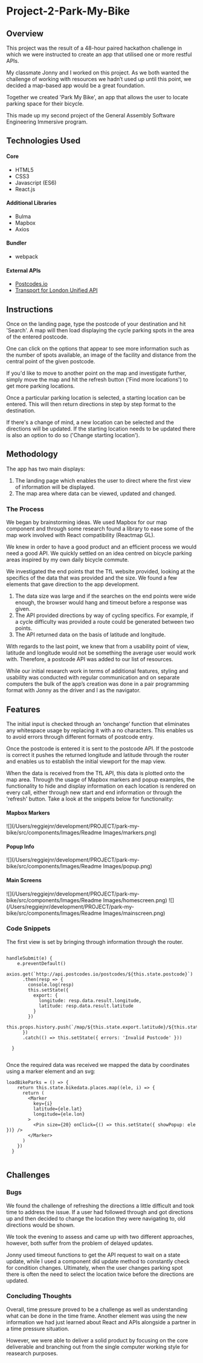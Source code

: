 # Project-2-Park-My-Bike

## Overview

This project was the result of a 48-hour paired hackathon challenge in which we were instructed to create an app that utilised one or more restful APIs.

My classmate Jonny and I worked on this project. As we both wanted the challenge of working with resources we hadn’t used up until this point, we decided a map-based app would be a great foundation. 

Together we created 'Park My Bike', an app that allows the user to locate parking space for their bicycle.

This made up my second project of the General Assembly Software Engineering Immersive program.

## Technologies Used
#### Core

* HTML5
* CSS3
* Javascript (ES6)
* React.js

#### Additional Libraries

* Bulma
* Mapbox
* Axios

#### Bundler

*  webpack

#### External APIs

* [Postcodes.io](https://postcodes.io/)
* [Transport for London Unified API](https://api.tfl.gov.uk/)

## Instructions

Once on the landing page, type the postcode of your destination and hit 'Search'. A map will then load displaying the cycle parking spots in the area of the entered postcode.

One can click on the options that appear to see more information such as the number of spots available, an image of the facility and distance from the central point of the given postcode.

If you'd like to move to another point on the map and investigate further, simply move the map and hit the refresh button ('Find more locations') to get more parking locations.

Once a particular parking location is selected, a starting location can be entered. This will then return directions in step by step format to the destination.

If there's a change of mind, a new location can be selected and the directions will be updated. If the  starting location needs to be updated there is also an option to do so ('Change starting location').

## Methodology

The app has two main displays:

1.	The landing page which enables the user to direct where the first view of information will be displayed.
2.	The map area where data can be viewed, updated and changed.

### The Process

We began by brainstorming ideas. We used Mapbox for our map component and through some research found a library  to ease some of the map work involved with React compatibility (Reactmap GL). 

We knew in order to have a good product and an efficient process we would need a good API. We quickly settled on an idea centred on bicycle parking areas inspired by my own daily bicycle commute.

We investigated the end points that the TfL website provided, looking at the specifics of the data that was provided and the size. We found a few elements that gave direction to the app development.

1.	The data size was large and if the searches on the end points were wide enough, the browser would hang and timeout before a response was given.
2.	The API provided directions by way of cycling specifics. For example, if a cycle difficulty was provided a route could be generated between two points.
3.	The API returned data on the basis of latitude and longitude.

With regards to the last point, we knew that from a usability point of view, latitude and longitude would not be something the average user would work with. Therefore, a postcode API was added to our list of resources.

While our initial research work in terms of additional features, styling and usability was conducted with regular communication and on separate computers the bulk of the app’s creation was done in a pair programming format with Jonny as the driver and I as the navigator.

## Features

The initial input is checked through an ‘onchange’ function that eliminates any whitespace usage by replacing it with a no characters. This enables us to avoid errors through different formats of postcode entry.

Once the postcode is entered it is sent to the postcode API. If the postcode is correct it pushes the returned longitude and latitude through the router and enables us to establish the initial viewport for the map view.

When the data is received from the TfL API, this data is plotted onto the map area. Through the usage of Mapbox markers and popup examples, the functionality to hide and display information on each location is rendered on every call, either through new start and end information or through the 'refresh' button. Take a look at the snippets below for functionality:

#### Mapbox Markers

![](/Users/reggiejnr/development/PROJECT/park-my-bike/src/components/Images/Readme Images/markers.png)

#### Popup Info

![](/Users/reggiejnr/development/PROJECT/park-my-bike/src/components/Images/Readme Images/popup.png)

#### Main Screens

![](/Users/reggiejnr/development/PROJECT/park-my-bike/src/components/Images/Readme Images/homescreen.png) ![](/Users/reggiejnr/development/PROJECT/park-my-bike/src/components/Images/Readme Images/mainscreen.png)


### Code Snippets

The first view is set by bringing through information  through the router.

```

handleSubmit(e) {
    e.preventDefault()
    axios.get(`http://api.postcodes.io/postcodes/${this.state.postcode}`)
      .then(resp => {
        console.log(resp)
        this.setState({
          export: {
            longitude: resp.data.result.longitude,
            latitude: resp.data.result.latitude
          }
        })
        this.props.history.push(`/map/${this.state.export.latitude}/${this.state.export.longitude}`)
      })
      .catch(() => this.setState({ errors: 'Invalid Postcode' }))

  }


```

Once the required data was received we mapped the data by coordinates using a marker element and an svg:

```
loadBikeParks = () => {
    return this.state.bikedata.places.map((ele, i) => {
      return (
        <Marker
          key={i}
          latitude={ele.lat}
          longitude={ele.lon}
        >
          <Pin size={20} onClick={() => this.setState({ showPopup: ele })} />
        </Marker>
      )
    })
  }
  
```


## Challenges

### Bugs

We found the challenge of refreshing the directions a little difficult and took time to address the issue. If a user had followed through and got directions up and then decided to change the location they were navigating to, old directions would be shown.

We took the evening to assess and came up with two different approaches, however, both suffer from the problem of delayed updates.

Jonny used timeout functions to get the API request to wait on a state update, while I used a component did update method to constantly check for condition changes. Ultimately, when the user changes parking spot there is often the need to select the location twice before the directions are updated.

### Concluding Thoughts

Overall, time pressure proved to be a challenge as well as  understanding what can be done in the time frame. Another element was using the new information we had just learned about React and APIs alongside a partner in a time pressure situation. 

However, we were able to deliver a solid product by focusing on the core deliverable and branching out from the single computer working style for reasearch purposes.




